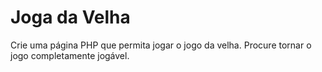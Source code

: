 # Joga da Velha

Crie uma página PHP que permita jogar o jogo da velha. Procure tornar o jogo completamente jogável.
